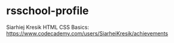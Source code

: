 # rsschool-profile
Siarhiej Kresik
HTML CSS Basics: https://www.codecademy.com/users/SiarheiKresik/achievements

